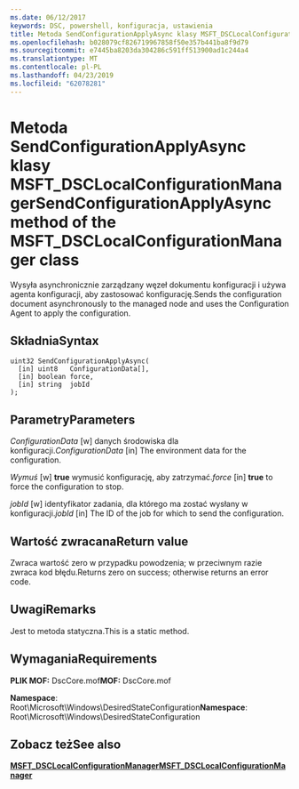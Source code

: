 ```yaml
---
ms.date: 06/12/2017
keywords: DSC, powershell, konfiguracja, ustawienia
title: Metoda SendConfigurationApplyAsync klasy MSFT_DSCLocalConfigurationManager
ms.openlocfilehash: b028079cf826719967858f50e357b441ba8f9d79
ms.sourcegitcommit: e7445ba8203da304286c591ff513900ad1c244a4
ms.translationtype: MT
ms.contentlocale: pl-PL
ms.lasthandoff: 04/23/2019
ms.locfileid: "62078281"
---
```

# <a name="sendconfigurationapplyasync-method-of-the-msftdsclocalconfigurationmanager-class"></a><span data-ttu-id="471c5-103">Metoda SendConfigurationApplyAsync klasy MSFT_DSCLocalConfigurationManager</span><span class="sxs-lookup"><span data-stu-id="471c5-103">SendConfigurationApplyAsync method of the MSFT_DSCLocalConfigurationManager class</span></span>

<span data-ttu-id="471c5-104">Wysyła asynchronicznie zarządzany węzeł dokumentu konfiguracji i używa agenta konfiguracji, aby zastosować konfigurację.</span><span class="sxs-lookup"><span data-stu-id="471c5-104">Sends the configuration document asynchronously to the managed node and uses the Configuration Agent to apply the configuration.</span></span>

## <a name="syntax"></a><span data-ttu-id="471c5-105">Składnia</span><span class="sxs-lookup"><span data-stu-id="471c5-105">Syntax</span></span>

```mof
uint32 SendConfigurationApplyAsync(
  [in] uint8   ConfigurationData[],
  [in] boolean force,
  [in] string  jobId
);
```

## <a name="parameters"></a><span data-ttu-id="471c5-106">Parametry</span><span class="sxs-lookup"><span data-stu-id="471c5-106">Parameters</span></span>

<span data-ttu-id="471c5-107">*ConfigurationData* \[w\] danych środowiska dla konfiguracji.</span><span class="sxs-lookup"><span data-stu-id="471c5-107">*ConfigurationData* \[in\] The environment data for the configuration.</span></span>

<span data-ttu-id="471c5-108">*Wymuś* \[w\] **true** wymusić konfigurację, aby zatrzymać.</span><span class="sxs-lookup"><span data-stu-id="471c5-108">*force* \[in\] **true** to force the configuration to stop.</span></span>

<span data-ttu-id="471c5-109">*jobId* \[w\] identyfikator zadania, dla którego ma zostać wysłany w konfiguracji.</span><span class="sxs-lookup"><span data-stu-id="471c5-109">*jobId* \[in\] The ID of the job for which to send the configuration.</span></span>

## <a name="return-value"></a><span data-ttu-id="471c5-110">Wartość zwracana</span><span class="sxs-lookup"><span data-stu-id="471c5-110">Return value</span></span>

<span data-ttu-id="471c5-111">Zwraca wartość zero w przypadku powodzenia; w przeciwnym razie zwraca kod błędu.</span><span class="sxs-lookup"><span data-stu-id="471c5-111">Returns zero on success; otherwise returns an error code.</span></span>

## <a name="remarks"></a><span data-ttu-id="471c5-112">Uwagi</span><span class="sxs-lookup"><span data-stu-id="471c5-112">Remarks</span></span>

<span data-ttu-id="471c5-113">Jest to metoda statyczna.</span><span class="sxs-lookup"><span data-stu-id="471c5-113">This is a static method.</span></span>

## <a name="requirements"></a><span data-ttu-id="471c5-114">Wymagania</span><span class="sxs-lookup"><span data-stu-id="471c5-114">Requirements</span></span>

<span data-ttu-id="471c5-115">**PLIK MOF:** DscCore.mof</span><span class="sxs-lookup"><span data-stu-id="471c5-115">**MOF:** DscCore.mof</span></span>

<span data-ttu-id="471c5-116">**Namespace**: Root\Microsoft\Windows\DesiredStateConfiguration</span><span class="sxs-lookup"><span data-stu-id="471c5-116">**Namespace**: Root\Microsoft\Windows\DesiredStateConfiguration</span></span>

## <a name="see-also"></a><span data-ttu-id="471c5-117">Zobacz też</span><span class="sxs-lookup"><span data-stu-id="471c5-117">See also</span></span>

[<span data-ttu-id="471c5-118">**MSFT_DSCLocalConfigurationManager**</span><span class="sxs-lookup"><span data-stu-id="471c5-118">**MSFT_DSCLocalConfigurationManager**</span></span>](msft-dsclocalconfigurationmanager.md)